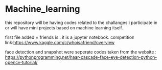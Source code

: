 # Machine_learning
this repository will be having codes related to the challanges i participate in or will have mini projects based on machine learning itself.


first file added = friends is . it is a jupyter notebook. competition link:https://www.kaggle.com/c/whoisafriend/overview


face detection and snapshot were seperate codes taken from the website : https://pythonprogramming.net/haar-cascade-face-eye-detection-python-opencv-tutorial/
 
